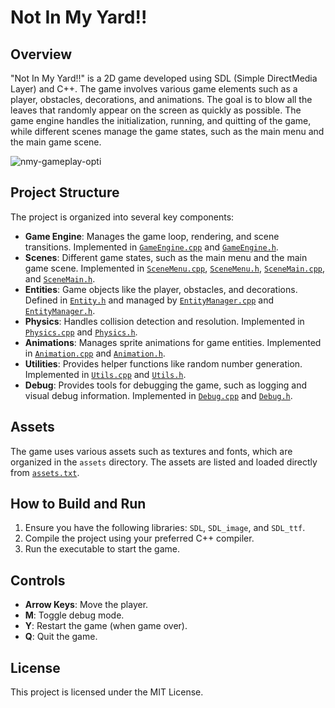 # Not In My Yard!!

## Overview
"Not In My Yard!!" is a 2D game developed using SDL (Simple DirectMedia Layer) and C++. The game involves various game elements such as a player, obstacles, decorations, and animations. The goal is to blow all the leaves that randomly appear on the screen as quickly as possible. The game engine handles the initialization, running, and quitting of the game, while different scenes manage the game states, such as the main menu and the main game scene.

![nmy-gameplay-opti](https://github.com/user-attachments/assets/83eb6b64-4335-4c74-87ed-0b367b42b369)

## Project Structure
The project is organized into several key components:

- **Game Engine**: Manages the game loop, rendering, and scene transitions. Implemented in [`GameEngine.cpp`](GameEngine.cpp) and [`GameEngine.h`](GameEngine.h).
- **Scenes**: Different game states, such as the main menu and the main game scene. Implemented in [`SceneMenu.cpp`](SceneMenu.cpp), [`SceneMenu.h`](SceneMenu.h), [`SceneMain.cpp`](SceneMain.cpp), and [`SceneMain.h`](SceneMain.h).
- **Entities**: Game objects like the player, obstacles, and decorations. Defined in [`Entity.h`](Entity.h) and managed by [`EntityManager.cpp`](EntityManager.cpp) and [`EntityManager.h`](EntityManager.h).
- **Physics**: Handles collision detection and resolution. Implemented in [`Physics.cpp`](Physics.cpp) and [`Physics.h`](Physics.h).
- **Animations**: Manages sprite animations for game entities. Implemented in [`Animation.cpp`](Animation.cpp) and [`Animation.h`](Animation.h).
- **Utilities**: Provides helper functions like random number generation. Implemented in [`Utils.cpp`](Utils.cpp) and [`Utils.h`](Utils.h).
- **Debug**: Provides tools for debugging the game, such as logging and visual debug information. Implemented in [`Debug.cpp`](Debug.cpp) and [`Debug.h`](Debug.h).

## Assets
The game uses various assets such as textures and fonts, which are organized in the `assets` directory. The assets are listed and loaded directly from [`assets.txt`](assets.txt).

## How to Build and Run
1. Ensure you have the following libraries: `SDL`, `SDL_image`, and `SDL_ttf`.
2. Compile the project using your preferred C++ compiler.
3. Run the executable to start the game.

## Controls
- **Arrow Keys**: Move the player.
- **M**: Toggle debug mode.
- **Y**: Restart the game (when game over).
- **Q**: Quit the game.

## License
This project is licensed under the MIT License.
